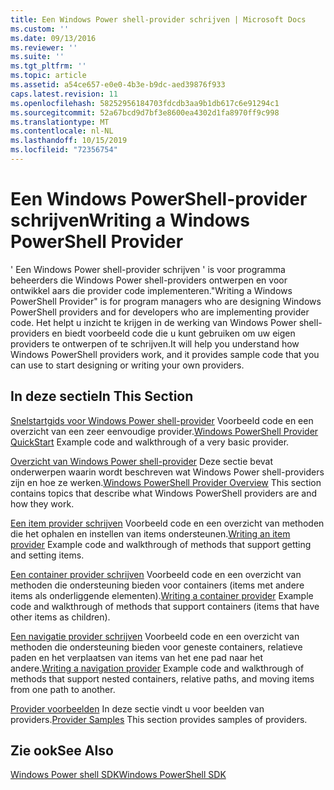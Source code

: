 ```yaml
---
title: Een Windows Power shell-provider schrijven | Microsoft Docs
ms.custom: ''
ms.date: 09/13/2016
ms.reviewer: ''
ms.suite: ''
ms.tgt_pltfrm: ''
ms.topic: article
ms.assetid: a54ce657-e0e0-4b3e-b9dc-aed39876f933
caps.latest.revision: 11
ms.openlocfilehash: 58252956184703fdcdb3aa9b1db617c6e91294c1
ms.sourcegitcommit: 52a67bcd9d7bf3e8600ea4302d1fa8970ff9c998
ms.translationtype: MT
ms.contentlocale: nl-NL
ms.lasthandoff: 10/15/2019
ms.locfileid: "72356754"
---
```

# <a name="writing-a-windows-powershell-provider"></a><span data-ttu-id="d4f5f-102">Een Windows PowerShell-provider schrijven</span><span class="sxs-lookup"><span data-stu-id="d4f5f-102">Writing a Windows PowerShell Provider</span></span>

<span data-ttu-id="d4f5f-103">' Een Windows Power shell-provider schrijven ' is voor programma beheerders die Windows Power shell-providers ontwerpen en voor ontwikkel aars die provider code implementeren.</span><span class="sxs-lookup"><span data-stu-id="d4f5f-103">"Writing a Windows PowerShell Provider" is for program managers who are designing Windows PowerShell providers and for developers who are implementing provider code.</span></span> <span data-ttu-id="d4f5f-104">Het helpt u inzicht te krijgen in de werking van Windows Power shell-providers en biedt voorbeeld code die u kunt gebruiken om uw eigen providers te ontwerpen of te schrijven.</span><span class="sxs-lookup"><span data-stu-id="d4f5f-104">It will help you understand how Windows PowerShell providers work, and it provides sample code that you can use to start designing or writing your own providers.</span></span>

## <a name="in-this-section"></a><span data-ttu-id="d4f5f-105">In deze sectie</span><span class="sxs-lookup"><span data-stu-id="d4f5f-105">In This Section</span></span>

<span data-ttu-id="d4f5f-106">[Snelstartgids voor Windows Power shell-provider](./windows-powershell-provider-quickstart.md) Voorbeeld code en een overzicht van een zeer eenvoudige provider.</span><span class="sxs-lookup"><span data-stu-id="d4f5f-106">[Windows PowerShell Provider QuickStart](./windows-powershell-provider-quickstart.md) Example code and walkthrough of a very basic provider.</span></span>

<span data-ttu-id="d4f5f-107">[Overzicht van Windows Power shell-provider](./windows-powershell-provider-overview.md) Deze sectie bevat onderwerpen waarin wordt beschreven wat Windows Power shell-providers zijn en hoe ze werken.</span><span class="sxs-lookup"><span data-stu-id="d4f5f-107">[Windows PowerShell Provider Overview](./windows-powershell-provider-overview.md) This section contains topics that describe what Windows PowerShell providers are and how they work.</span></span>

<span data-ttu-id="d4f5f-108">[Een item provider schrijven](./writing-an-item-provider.md) Voorbeeld code en een overzicht van methoden die het ophalen en instellen van items ondersteunen.</span><span class="sxs-lookup"><span data-stu-id="d4f5f-108">[Writing an item provider](./writing-an-item-provider.md) Example code and walkthrough of methods that support getting and setting items.</span></span>

<span data-ttu-id="d4f5f-109">[Een container provider schrijven](./writing-a-container-provider.md) Voorbeeld code en een overzicht van methoden die ondersteuning bieden voor containers (items met andere items als onderliggende elementen).</span><span class="sxs-lookup"><span data-stu-id="d4f5f-109">[Writing a container provider](./writing-a-container-provider.md) Example code and walkthrough of methods that support containers (items that have other items as children).</span></span>

<span data-ttu-id="d4f5f-110">[Een navigatie provider schrijven](./writing-a-navigation-provider.md) Voorbeeld code en een overzicht van methoden die ondersteuning bieden voor geneste containers, relatieve paden en het verplaatsen van items van het ene pad naar het andere.</span><span class="sxs-lookup"><span data-stu-id="d4f5f-110">[Writing a navigation provider](./writing-a-navigation-provider.md) Example code and walkthrough of methods that support nested containers, relative paths, and moving items from one path to another.</span></span>

<span data-ttu-id="d4f5f-111">[Provider voorbeelden](./provider-samples.md) In deze sectie vindt u voor beelden van providers.</span><span class="sxs-lookup"><span data-stu-id="d4f5f-111">[Provider Samples](./provider-samples.md) This section provides samples of providers.</span></span>

## <a name="see-also"></a><span data-ttu-id="d4f5f-112">Zie ook</span><span class="sxs-lookup"><span data-stu-id="d4f5f-112">See Also</span></span>

[<span data-ttu-id="d4f5f-113">Windows Power shell SDK</span><span class="sxs-lookup"><span data-stu-id="d4f5f-113">Windows PowerShell SDK</span></span>](../windows-powershell-reference.md)